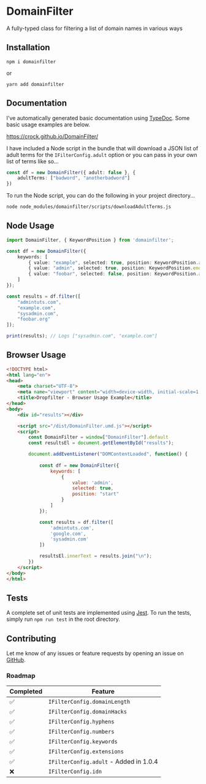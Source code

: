 # DomainFilter
A fully-typed class for filtering a list of domain names in various ways

## Installation

```
npm i domainfilter
```

or 

```
yarn add domainfilter
```

## Documentation

I've automatically generated basic documentation using [TypeDoc](https://typedoc.org). Some basic usage examples are below.

https://crock.github.io/DomainFilter/

I have included a Node script in the bundle that will download a JSON list of adult terms for the `IFilterConfig.adult` option or you can pass in your own list of terms like so...

```ts
const df = new DomainFilter({ adult: false }, {
    adultTerms: ["badword", "anotherbadword"]
})
```

To run the Node script, you can do the following in your project directory...

```bash
node node_modules/domainfilter/scripts/downloadAdultTerms.js
```

## Node Usage

```typescript
import DomainFilter, { KeywordPosition } from 'domainfilter';

const df = new DomainFilter({
    keywords: [
        { value: "example", selected: true, position: KeywordPosition.anywhere },
        { value: "admin", selected: true, position: KeywordPosition.end },
        { value: "foobar", selected: false, position: KeywordPosition.anywhere },
    ]
});

const results = df.filter([
    "admintuts.com", 
    "example.com", 
    "sysadmin.com", 
    "foobar.org"
]);

print(results); // Logs ["sysadmin.com", "example.com"]
```

## Browser Usage

```html
<!DOCTYPE html>
<html lang="en">
<head>
    <meta charset="UTF-8">
    <meta name="viewport" content="width=device-width, initial-scale=1.0">
    <title>Dropfilter - Browser Usage Example</title>
</head>
<body>
    <div id="results"></div>

    <script src="/dist/DomainFilter.umd.js"></script>
    <script>
        const DomainFilter = window["DomainFilter"].default
        const resultsEl = document.getElementById("results");

        document.addEventListener("DOMContentLoaded", function() {
            
            const df = new DomainFilter({
                keywords: [
                    {
                        value: 'admin',
                        selected: true,
                        position: "start"
                    }
                ]
            });

            const results = df.filter([
                'admintuts.com',
                'google.com',
                'sysadmin.com'
            ])

            resultsEl.innerText = results.join("\n");
        })
    </script>
</body>
</html>
```

## Tests

A complete set of unit tests are implemented using [Jest](https://jestjs.io). 
To run the tests, simply run `npm run test` in the root directory.

## Contributing

Let me know of any issues or feature requests by opening an issue on [GitHub](https://github.com/crock/DomainFilter.git).

### Roadmap

| Completed  | Feature  |
|---|---|
| ✅  |  `IFilterConfig.domainLength` |
| ✅  |  `IFilterConfig.domainHacks` |
| ✅  | `IFilterConfig.hyphens`  |
| ✅  |  `IFilterConfig.numbers` |
| ✅  |  `IFilterConfig.keywords` |
| ✅  |  `IFilterConfig.extensions` |
| ✅  | `IFilterConfig.adult` - Added in 1.0.4 |
| ❌  | `IFilterConfig.idn` |

